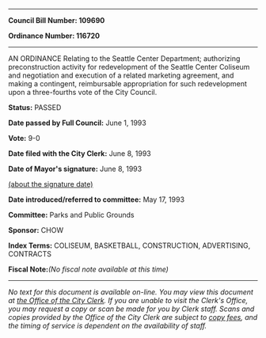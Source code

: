 

********

**Council Bill Number: 109690**
   
**Ordinance Number: 116720**
********

 AN ORDINANCE Relating to the Seattle Center Department; authorizing preconstruction activity for redevelopment of the Seattle Center Coliseum and negotiation and execution of a related marketing agreement, and making a contingent, reimbursable appropriation for such redevelopment upon a three-fourths vote of the City Council.

**Status:** PASSED
   
**Date passed by Full Council:** June 1, 1993
   
**Vote:** 9-0
   
**Date filed with the City Clerk:** June 8, 1993
   
**Date of Mayor's signature:** June 8, 1993
   
[(about the signature date)](/~public/approvaldate.htm)
   
   
   
**Date introduced/referred to committee:** May 17, 1993
   
**Committee:** Parks and Public Grounds
   
**Sponsor:** CHOW
   
   
**Index Terms:** COLISEUM, BASKETBALL, CONSTRUCTION, ADVERTISING, CONTRACTS

**Fiscal Note:**_(No fiscal note available at this time)_
********

_No text for this document is available on-line. You may view this document at [the Office of the City Clerk](http://www.seattle.gov/leg/clerk/contactUs.htm). If you are unable to visit the Clerk's Office, you may request a copy or scan be made for you by Clerk staff. Scans and copies provided by the Office of the City Clerk are subject to [copy fees](http://clerk.seattle.gov/~public/clerkfees.htm), and the timing of service is dependent on the availability of staff._


